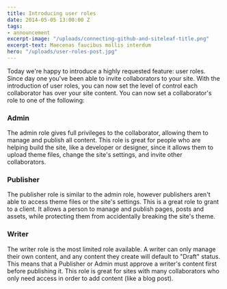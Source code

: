 ```yaml
---
title: Introducing user roles
date: 2014-05-05 13:00:00 Z
tags:
- announcement
excerpt-image: "/uploads/connecting-github-and-siteleaf-title.png"
excerpt-text: Maecenas faucibus mollis interdum
hero: "/uploads/user-roles-post.jpg"
---
```


Today we're happy to introduce a highly requested feature: user roles. Since day one you've been able to invite collaborators to your site. With the introduction of user roles, you can now set the level of control each collaborator has over your site content. You can now set a collaborator's role to one of the following:

### Admin

The admin role gives full privileges to the collaborator, allowing them to manage and publish all content. This role is great for people who are helping build the site, like a developer or designer, since it allows them to upload theme files, change the site's settings, and invite other collaborators.

### Publisher

The publisher role is similar to the admin role, however publishers aren't able to access theme files or the site's settings. This is a great role to grant to a client. It allows a person to manage and publish pages, posts and assets, while protecting them from accidentally breaking the site's theme.

### Writer

The writer role is the most limited role available. A writer can only manage their own content, and any content they create will default to "Draft" status. This means that a Publisher or Admin must approve a writer's content first before publishing it. This role is great for sites with many collaborators who only need access in order to add content (like a blog post).
